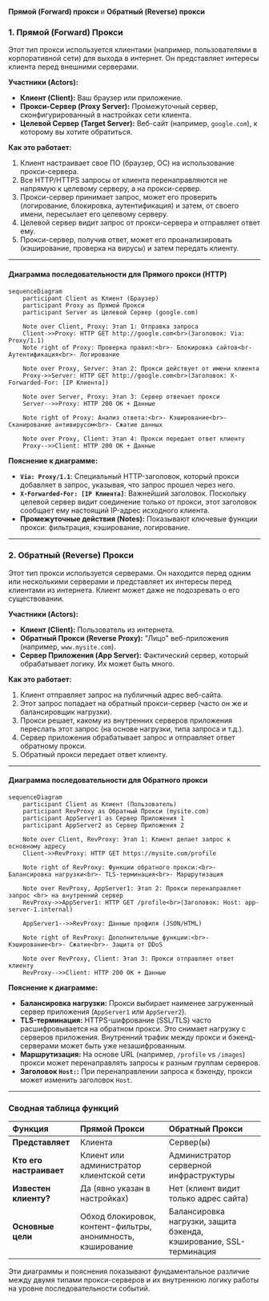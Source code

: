  **Прямой (Forward) прокси** и **Обратный (Reverse) прокси**

### 1. Прямой (Forward) Прокси

Этот тип прокси используется клиентами (например, пользователями в корпоративной сети) для выхода в интернет. Он представляет интересы клиента перед внешними серверами.

**Участники (Actors):**
*   **Клиент (Client):** Ваш браузер или приложение.
*   **Прокси-Сервер (Proxy Server):** Промежуточный сервер, сконфигурированный в настройках сети клиента.
*   **Целевой Сервер (Target Server):** Веб-сайт (например, `google.com`), к которому вы хотите обратиться.

**Как это работает:**

1.  Клиент настраивает свое ПО (браузер, ОС) на использование прокси-сервера.
2.  Все HTTP/HTTPS запросы от клиента перенаправляются не напрямую к целевому серверу, а на прокси-сервер.
3.  Прокси-сервер принимает запрос, может его проверить (логирование, блокировка, аутентификация) и затем, от своего имени, пересылает его целевому серверу.
4.  Целевой сервер видит запрос от прокси-сервера и отправляет ответ ему.
5.  Прокси-сервер, получив ответ, может его проанализировать (кэширование, проверка на вирусы) и затем передать клиенту.

---

#### Диаграмма последовательности для Прямого прокси (HTTP)

```mermaid
sequenceDiagram
    participant Client as Клиент (Браузер)
    participant Proxy as Прямой Прокси
    participant Server as Целевой Сервер (google.com)

    Note over Client, Proxy: Этап 1: Отправка запроса
    Client->>Proxy: HTTP GET http://google.com<br>(Заголовок: Via: Proxy/1.1)
    Note right of Proxy: Проверка правил:<br>- Блокировка сайтов<br- Аутентификация<br>- Логирование

    Note over Proxy, Server: Этап 2: Прокси действует от имени клиента
    Proxy->>Server: HTTP GET http://google.com<br>(Заголовок: X-Forwarded-For: [IP Клиента])
    
    Note over Server, Proxy: Этап 3: Сервер отвечает прокси
    Server-->>Proxy: HTTP 200 OK + Данные

    Note right of Proxy: Анализ ответа:<br>- Кэширование<br>- Сканирование антивирусом<br>- Сжатие данных

    Note over Proxy, Client: Этап 4: Прокси передает ответ клиенту
    Proxy-->>Client: HTTP 200 OK + Данные
```

**Пояснение к диаграмме:**

*   **`Via: Proxy/1.1`**: Специальный HTTP-заголовок, который прокси добавляет в запрос, указывая, что запрос прошел через него.
*   **`X-Forwarded-For: [IP Клиента]`**: Важнейший заголовок. Поскольку целевой сервер видит соединение только от прокси, этот заголовок сообщает ему настоящий IP-адрес исходного клиента.
*   **Промежуточные действия (Notes):** Показывают ключевые функции прокси: фильтрация, кэширование, логирование.

---

### 2. Обратный (Reverse) Прокси

Этот тип прокси используется серверами. Он находится перед одним или несколькими серверами и представляет их интересы перед клиентами из интернета. Клиент может даже не подозревать о его существовании.

**Участники (Actors):**
*   **Клиент (Client):** Пользователь из интернета.
*   **Обратный Прокси (Reverse Proxy):** "Лицо" веб-приложения (например, `www.mysite.com`).
*   **Сервер Приложения (App Server):** Фактический сервер, который обрабатывает логику. Их может быть много.

**Как это работает:**

1.  Клиент отправляет запрос на публичный адрес веб-сайта.
2.  Этот запрос попадает на обратный прокси-сервер (часто он же и балансировщик нагрузки).
3.  Прокси решает, какому из внутренних серверов приложения переслать этот запрос (на основе нагрузки, типа запроса и т.д.).
4.  Сервер приложения обрабатывает запрос и отправляет ответ обратному прокси.
5.  Обратный прокси передает ответ клиенту.

---

#### Диаграмма последовательности для Обратного прокси

```mermaid
sequenceDiagram
    participant Client as Клиент (Пользователь)
    participant RevProxy as Обратный Прокси (mysite.com)
    participant AppServer1 as Сервер Приложения 1
    participant AppServer2 as Сервер Приложения 2

    Note over Client, RevProxy: Этап 1: Клиент делает запрос к основному адресу
    Client->>RevProxy: HTTP GET https://mysite.com/profile

    Note right of RevProxy: Функции обратного прокси:<br>- Балансировка нагрузки<br>- TLS-терминация<br>- Маршрутизация

    Note over RevProxy, AppServer1: Этап 2: Прокси перенаправляет запрос <br> на внутренний сервер
    RevProxy->>AppServer1: HTTP GET /profile<br>(Заголовок: Host: app-server-1.internal)

    AppServer1-->>RevProxy: Данные профиля (JSON/HTML)

    Note right of RevProxy: Дополнительные функции:<br>- Кэширование<br>- Сжатие<br>- Защита от DDoS

    Note over RevProxy, Client: Этап 3: Прокси отправляет ответ клиенту
    RevProxy-->>Client: HTTP 200 OK + Данные
```

**Пояснение к диаграмме:**

*   **Балансировка нагрузки:** Прокси выбирает наименее загруженный сервер приложения (`AppServer1` или `AppServer2`).
*   **TLS-терминация:** HTTPS-шифрование (SSL/TLS) часто расшифровывается на обратном прокси. Это снимает нагрузку с серверов приложения. Внутренний трафик между прокси и бэкенд-серверами может быть уже незашифрованным.
*   **Маршрутизация:** На основе URL (например, `/profile` vs `/images`) прокси может перенаправлять запросы к разным группам серверов.
*   **Заголовок `Host:`:** При перенаправлении запроса к бэкенду, прокси может изменить заголовок `Host`.

---

### Сводная таблица функций

| Функция | Прямой Прокси | Обратный Прокси |
| :--- | :--- | :--- |
| **Представляет** | Клиента | Сервер(ы) |
| **Кто его настраивает** | Клиент или администратор клиентской сети | Администратор серверной инфраструктуры |
| **Известен клиенту?** | Да (явно указан в настройках) | Нет (клиент видит только адрес сайта) |
| **Основные цели** | Обход блокировок, контент-фильтры, анонимность, кэширование | Балансировка нагрузки, защита бэкенда, кэширование, SSL-терминация |

Эти диаграммы и пояснения показывают фундаментальное различие между двумя типами прокси-серверов и их внутреннюю логику работы на уровне последовательности событий.